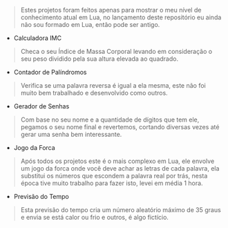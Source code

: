 > Estes projetos foram feitos apenas para mostrar o meu nível
> de conhecimento atual em Lua, no lançamento deste repositório
> eu ainda não sou formado em Lua, então pode ser antigo.

- Calculadora IMC
> Checa o seu Índice de Massa Corporal levando em consideração
> o seu peso dividido pela sua altura elevada ao quadrado.

-  Contador de Palíndromos
> Verifica se uma palavra reversa é igual a ela mesma, este
> não foi muito bem trabalhado e desenvolvido como outros.

- Gerador de Senhas
> Com base no seu nome e a quantidade de dígitos que tem ele, pegamos o seu nome final
> e revertemos, cortando diversas vezes até gerar uma senha bem interessante.

- Jogo da Forca
> Após todos os projetos este é o mais complexo em Lua, ele envolve um jogo da forca
> onde você deve achar as letras de cada palavra, ela substitui os números que escondem
> a palavra real por trás, nesta época tive muito trabalho para fazer isto, levei
> em média 1 hora.

- Previsão do Tempo
> Esta previsão do tempo cria um número aleatório máximo de 35 graus
> e envia se está calor ou frio e outros, é algo fictício.
